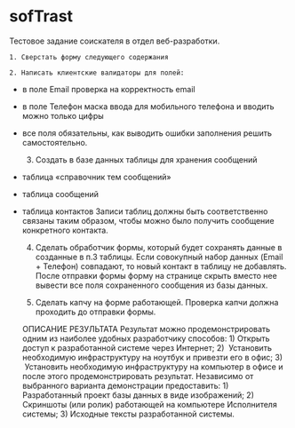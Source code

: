 # sofTrast

Тестовое задание соискателя в отдел веб-разработки. 

    1. Сверстать форму следующего содержания 

    2. Написать клиентские валидаторы для полей: 
- в поле Email проверка на корректность email
- в поле Телефон маска ввода для мобильного телефона и вводить можно только цифры
- все поля обязательны, как выводить ошибки заполнения решить самостоятельно.

    3. Создать в базе данных таблицы для хранения сообщений 
- таблица «справочник тем сообщений»
- таблица сообщений 
- таблица контактов
Записи таблиц должны быть соответственно связаны таким образом, чтобы можно было получить сообщение конкретного контакта.

    4. Сделать обработчик формы, который будет сохранять данные в созданные в п.3 таблицы. Если совокупный набор данных (Email + Телефон) совпадают, то новый контакт в таблицу не добавлять. После отправки формы форму на странице скрыть вместо нее вывести все поля сохраненного сообщения из базы данных. 

    5. Сделать капчу на форме работающей. Проверка капчи должна проходить до отправки формы. 

    ОПИСАНИЕ РЕЗУЛЬТАТА
    Результат можно продемонстрировать одним из наиболее удобных разработчику способов:
            1) Открыть доступ к разработанной системе через Интернет;
            2) ​ Установить необходимую инфраструктуру на ноутбук и привезти его в офис;
            3) ​ Установить необходимую инфраструктуру на компьютер в офисе и после этого продемонстрировать результат.
    Независимо от выбранного варианта демонстрации предоставить:
            1) Разработанный проект базы данных в виде изображений;
            2) Скриншоты (или ролик) работающей на компьютере Исполнителя системы;
            3) Исходные тексты разработанной системы.
